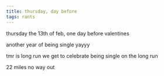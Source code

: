 ```yaml
---
title: thursday, day before
tags: rants
---
```


thursday the 13th of feb, one day before valentines

another year of being single yayyy

tmr is long run we get to celebrate being single on the long run

22 miles no way out
